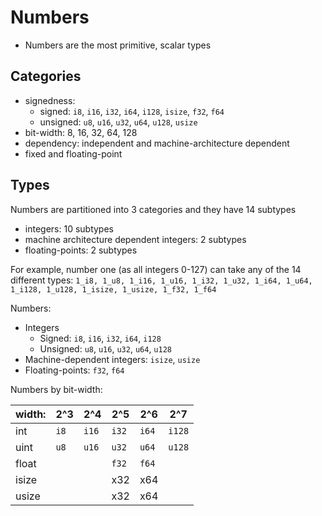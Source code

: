 # Numbers

- Numbers are the most primitive, scalar types


## Categories
- signedness:
  - signed:   `i8`, `i16`, `i32`, `i64`, `i128`, `isize`, `f32`, `f64`
  - unsigned: `u8`, `u16`, `u32`, `u64`, `u128`, `usize`
- bit-width: 8, 16, 32, 64, 128
- dependency: independent and machine-architecture dependent
- fixed and floating-point


## Types
Numbers are partitioned into 3 categories and they have 14 subtypes
- integers: 10 subtypes
- machine architecture dependent integers: 2 subtypes
- floating-points: 2 subtypes

For example, number one (as all integers 0-127) can take any of the 14 different types: `1_i8, 1_u8, 1_i16, 1_u16, 1_i32, 1_u32, 1_i64, 1_u64, 1_i128, 1_u128, 1_isize, 1_usize, 1_f32, 1_f64`



Numbers:
- Integers
  - Signed:   `i8`, `i16`, `i32`, `i64`, `i128`
  - Unsigned: `u8`, `u16`, `u32`, `u64`, `u128`
- Machine-dependent integers: `isize`, `usize`
- Floating-points: `f32`, `f64`


Numbers by bit-width:

width: | 2^3 | 2^4 |  2^5  |  2^6  | 2^7
-------|-----|-----|-------|-------|-------
int    |`i8` |`i16`|`i32`  |`i64`  |`i128`
uint   |`u8` |`u16`|`u32`  |`u64`  |`u128`
float  |     |     |`f32`  |`f64`  |
isize  |     |     | x32   | x64   |
usize  |     |     | x32   | x64   |



